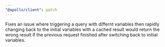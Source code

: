 ```yaml
---
"@apollo/client": patch
---
```


Fixes an issue where triggering a query with differnt variables then rapidly changing back to the initial variables with a cached result would return the wrong result if the previous request finished after switching back to initial variables.
